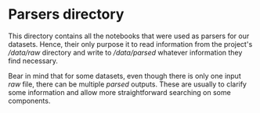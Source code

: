 # Parsers directory

This directory contains all the notebooks that were used as parsers for our datasets. Hence, their only purpose it to read information from the project's */data/raw* directory and write to */data/parsed* whatever information they find necessary.

Bear in mind that for some datasets, even though there is only one input *raw* file, there can be multiple *parsed* outputs. These are usually to clarify some information and allow more straightforward searching on some components.